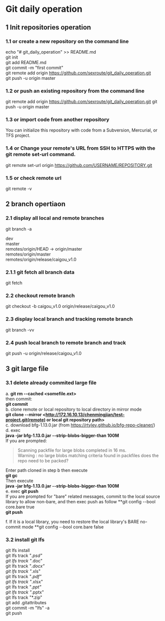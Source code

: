 # Git daily operation
## 1 Init repositories operation

### 1.1 or create a new repository on the command line
echo "# git_daily_operation" >> README.md  
git init  
git add README.md  
git commit -m "first commit"  
git remote add origin https://github.com/sexroute/git_daily_operation.git  
git push -u origin master  

### 1.2 or push an existing repository from the command line
git remote add origin https://github.com/sexroute/git_daily_operation.git
git push -u origin master    

### 1.3 or import code from another repository
You can initialize this repository with code from a Subversion, Mercurial, or TFS project.   

### 1.4 or Change your remote's URL from SSH to HTTPS with the git remote set-url command.
git remote set-url origin https://github.com/USERNAME/REPOSITORY.git

### 1.5 or check remote url
git remote -v

## 2 branch opertiaon  
  
### 2.1 display all local and remote branches
git branch -a  

dev  
master  
remotes/origin/HEAD -> origin/master  
remotes/origin/master  
remotes/origin/release/caigou_v1.0  

### 2.1.1 git fetch all branch data
git fetch  
### 2.2 checkout remote branch
git checkout -b caigou_v1.0 origin/release/caigou_v1.0     
 
### 2.3 display local branch and tracking remote branch
git branch -vv
 
### 2.4 push local branch to remote branch and track
git push -u origin/release/caigou_v1.0

## 3 git large file
### 3.1 delete already commited large file
a. **git rm --cached <somefile.ext>**  
then commit:  
**git commit**  
b. clone remote or local repository to local directory in mirror mode  
**git clone --mirror <http://172.16.10.13/chenmingjian/test-project.git(remote) or  local git repository path>**  
c. download bfg-1.13.0.jar  (from https://rtyley.github.io/bfg-repo-cleaner/)  
d. exec  
**java -jar bfg-1.13.0.jar --strip-blobs-bigger-than 100M <The path cloned in step b>**  
If you are prompted:  
>Scanning packfile for large blobs completed in 16 ms.  
>Warning : no large blobs matching criteria found in packfiles does the repo need to be packed?  

Enter path cloned in step b then execute  
**git gc**  
Then execute  
**java -jar bfg-1.13.0.jar --strip-blobs-bigger-than 100M <path cloned in step b>**  
e. exec **git push**  
If you are prompted for "bare" related messages, commit to the local source library to allow non-bare, and then exec push as follow 
**git config --bool core.bare true  
**git push** 

f. If it is a local library, you need to restore the local library's BARE no-commit mode 
**git config --bool core.bare false 
### 3.2 install git lfs
git lfs install  
git lfs track "*.psd"  
git lfs track "*.doc"  
git lfs track "*.docx"  
git lfs track "*.xls"  
git lfs track "*.pdf"  
git lfs track "*.xlsx"  
git lfs track "*.ppt"  
git lfs track "*.pptx"  
git lfs track "*.zip"  
git add .gitattributes  
git commit -m "lfs" -a  
git push  
